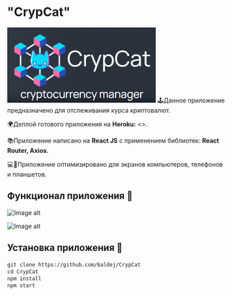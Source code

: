 # "CrypCat" 
   ![Image alt](https://github.com/6aldej/ImagesForProjects/blob/master/CrypCat/logo.png)
  🕹Данное приложение предназначено для отслеживания курса криптовалют.
  
  🌍Деплой готового приложения на **Heroku:** <>.  
  
  📚Приложение написано на **React JS** с применением библиотек: **React Router, Axios.**  
  
  💻📱Приложение оптимизировано для экранов компьютеров, телефонов и планшетов.
 
 ## Функционал приложения 🎢
 
 ![Image alt](https://github.com/6aldej/ImagesForProjects/tree/master/CrypCat/1.png)
 
 ![Image alt](https://github.com/6aldej/ImagesForProjects/tree/master/CrypCat/2.png)
  
 ## Установка приложения 🚀

    git clone https://github.com/6aldej/CrypCat
    cd CrypCat
    npm install
    npm start
